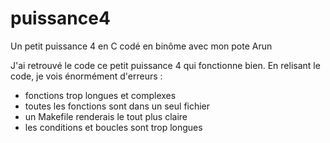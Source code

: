 # puissance4
Un petit puissance 4 en C codé en binôme avec mon pote Arun

J'ai retrouvé le code ce petit puissance 4 qui fonctionne bien.
En relisant le code, je vois énormément d'erreurs :
- fonctions trop longues et complexes
- toutes les fonctions sont dans un seul fichier
- un Makefile renderais le tout plus claire
- les conditions et boucles sont trop longues
